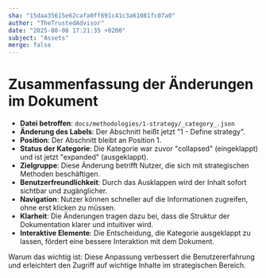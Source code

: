 ```yaml
---
sha: "15daa35615e62cafa0ff691c41c3a61081fc07a0"
author: "TheTrustedAdvisor"
date: "2025-08-08 17:21:35 +0200"
subject: "Assets"
merge: false
---
```


# Zusammenfassung der Änderungen im Dokument

- **Datei betroffen**: `docs/methodologies/1-strategy/_category_.json`
- **Änderung des Labels**: Der Abschnitt heißt jetzt "1 - Define strategy".
- **Position**: Der Abschnitt bleibt an Position 1.
- **Status der Kategorie**: Die Kategorie war zuvor "collapsed" (eingeklappt) und ist jetzt "expanded" (ausgeklappt).
- **Zielgruppe**: Diese Änderung betrifft Nutzer, die sich mit strategischen Methoden beschäftigen.
- **Benutzerfreundlichkeit**: Durch das Ausklappen wird der Inhalt sofort sichtbar und zugänglicher.
- **Navigation**: Nutzer können schneller auf die Informationen zugreifen, ohne erst klicken zu müssen.
- **Klarheit**: Die Änderungen tragen dazu bei, dass die Struktur der Dokumentation klarer und intuitiver wird.
- **Interaktive Elemente**: Die Entscheidung, die Kategorie ausgeklappt zu lassen, fördert eine bessere Interaktion mit dem Dokument.

Warum das wichtig ist: Diese Anpassung verbessert die Benutzererfahrung und erleichtert den Zugriff auf wichtige Inhalte im strategischen Bereich.

